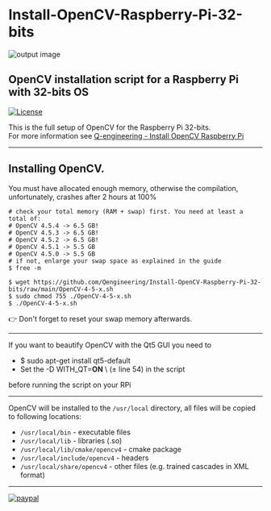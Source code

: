 # Install-OpenCV-Raspberry-Pi-32-bits
![output image]( https://qengineering.eu/images/LogoOpenRaspberryGitHub.webp )

## OpenCV installation script for a Raspberry Pi with 32-bits OS

[![License](https://img.shields.io/badge/License-BSD%203--Clause-blue.svg)](https://opensource.org/licenses/BSD-3-Clause)<br/>

This is the full setup of OpenCV for the Raspberry Pi 32-bits.<br/>
For more information see [Q-engineering - Install OpenCV Raspberry Pi](https://qengineering.eu/install-opencv-4.5-on-raspberry-pi-4.html)

------------

## Installing OpenCV.
You must have allocated enough memory, otherwise the compilation, unfortunately, crashes after 2 hours at 100%
```
# check your total memory (RAM + swap) first. You need at least a total of:
# OpenCV 4.5.4 -> 6.5 GB!
# OpenCV 4.5.3 -> 6.5 GB!
# OpenCV 4.5.2 -> 6.5 GB!
# OpenCV 4.5.1 -> 5.5 GB
# OpenCV 4.5.0 -> 5.5 GB
# if not, enlarge your swap space as explained in the guide
$ free -m

$ wget https://github.com/Qengineering/Install-OpenCV-Raspberry-Pi-32-bits/raw/main/OpenCV-4-5-x.sh
$ sudo chmod 755 ./OpenCV-4-5-x.sh
$ ./OpenCV-4-5-x.sh
```
:point_right: Don't forget to reset your swap memory afterwards.

------------

If you want to beautify OpenCV with the Qt5 GUI you need to
- $ sudo apt-get install qt5-default
- Set the -D WITH_QT=**ON** \ (± line 54) in the script<br/>
 
before running the script on your RPi

------------

OpenCV will be installed to the `/usr/local` directory, all files will be copied to following locations:<br/>

- `/usr/local/bin` - executable files<br/>
- `/usr/local/lib` - libraries (.so)<br/>
- `/usr/local/lib/cmake/opencv4` - cmake package<br/>
- `/usr/local/include/opencv4` - headers<br/>
- `/usr/local/share/opencv4` - other files (e.g. trained cascades in XML format)<br/>

------------

[![paypal](https://qengineering.eu/images/TipJarSmall4.png)](https://www.paypal.com/cgi-bin/webscr?cmd=_s-xclick&hosted_button_id=CPZTM5BB3FCYL) 


